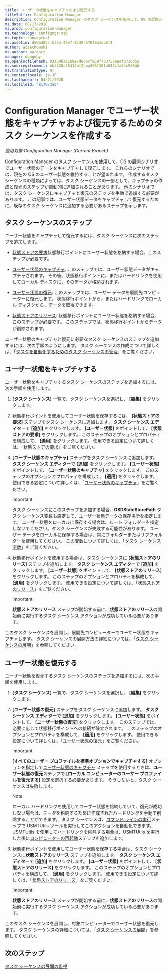```yaml
---
title: ユーザーの状態をキャプチャおよび復元する
titleSuffix: Configuration Manager
description: Configuration Manager のタスク シーケンスを使用して、OS の展開シナリオでユーザー状態のデータをキャプチャして復元します。
ms.date: 08/17/2018
ms.prod: configuration-manager
ms.technology: configmgr-osd
ms.topic: conceptual
ms.assetid: d566d85c-bf7a-40e7-8239-57640a1db5f4
author: aczechowski
ms.author: aaroncz
manager: dougeby
ms.openlocfilehash: 93a39ba21b9e7d6cacfe59f763756aeef3736d52
ms.sourcegitcommit: bbf820c35414bf2cba356f30fe047c1a34c5384d
ms.translationtype: HT
ms.contentlocale: ja-JP
ms.lasthandoff: 04/21/2020
ms.locfileid: "81707350"
---
```

# <a name="create-a-task-sequence-to-capture-and-restore-user-state-in-configuration-manager"></a>Configuration Manager でユーザー状態をキャプチャおよび復元するためのタスク シーケンスを作成する

 *適用対象:Configuration Manager (Current Branch)*

 Configuration Manager のタスク シーケンスを使用して、OS の展開シナリオでユーザー状態のデータをキャプチャして復元します。 これらのシナリオでは、現在の OS のユーザー状態を維持することが望まれます。 作成するタスク シーケンスの種類によっては、タスク シーケンスの一部として、キャプチャの作成と復元のステップが自動的に追加されることがあります。 他のシナリオでは、タスク シーケンスにキャプチャと復元のステップを手動で追加する必要があります。 この記事では、ユーザー状態データをキャプチャして復元するために、既存のタスク シーケンスに追加する必要があるステップを示します。  



## <a name="task-sequence-steps"></a>タスク シーケンスのステップ  

ユーザー状態をキャプチャして復元するには、タスク シーケンスに次のステップを追加します。  

- [状態ストアの要求](../understand/task-sequence-steps.md#BKMK_RequestStateStore)状態移行ポイントにユーザー状態を格納する場合、このステップが必要です。  

- [ユーザー状態のキャプチャ](../understand/task-sequence-steps.md#BKMK_CaptureUserState): このステップでは、ユーザー状態データがキャプチャされます。 その後、状態移行ポイントに、またはハードリンクを使用してローカル ディスクに、そのデータが格納されます。  

- [ユーザー状態の復元](../understand/task-sequence-steps.md#BKMK_RestoreUserState): このステップでは、ユーザー データを展開先コンピューターに復元します。 状態移行ポイントから、またはハードリンクでローカル ディスクから、データを取得できます。  

- [状態ストアのリリース](../understand/task-sequence-steps.md#BKMK_ReleaseStateStore): 状態移行ポイントにユーザー状態を格納する場合、このステップが必要です。 このステップでは、状態移行ポイントからデータが削除されます。  


 ユーザー状態のキャプチャと復元に必要なタスク シーケンスのステップを追加するには、次の手順のようにします。 タスク シーケンスの作成について詳しくは、「[タスクを自動化するためのタスク シーケンスの管理](manage-task-sequences-to-automate-tasks.md)」をご覧ください。  



## <a name="capture-the-user-state"></a>ユーザー状態をキャプチャする  

 ユーザー状態をキャプチャするタスク シーケンスのステップを追加するには、次の手順を使用します。

1.  **[タスク シーケンス]** 一覧で、タスク シーケンスを選択し、 **[編集]** をクリックします。  

2.  状態移行ポイントを使用してユーザー状態を保存するには、 **[状態ストアの要求]** ステップをタスク シーケンスに追加します。 **タスク シーケンス エディター**で **[追加]** をクリックします。 **[ユーザー状態]** をポイントして、 **[状態ストアの要求]** をクリックします。 このステップのオプションとプロパティを構成して、 **[適用]** をクリックします。 使用できる設定について詳しくは、「[状態ストアの要求](../understand/task-sequence-steps.md#BKMK_RequestStateStore)」をご覧ください。  

3.  **[ユーザー状態のキャプチャ]** ステップをタスク シーケンスに追加します。 **タスク シーケンス エディター**で **[追加]** をクリックします。 **[ユーザー状態]** をポイントして、 **[ユーザー状態のキャプチャ]** をクリックします。 このステップのオプションとプロパティを構成して、 **[適用]** をクリックします。 使用できる設定について詳しくは、「[ユーザー状態のキャプチャ](../understand/task-sequence-steps.md#BKMK_CaptureUserState)」をご覧ください。  

    > [!IMPORTANT]  
    >  タスク シーケンスにこのステップを追加する場合、**OSDStateStorePath** タスク シーケンス変数も設定して、ユーザー状態データの保存場所を指定します。 ユーザー状態をローカルに保存する場合は、ルート フォルダーを指定しないでください。タスク シーケンスが失敗する可能性があります。 ユーザー データをローカルに保存する場合は、常にフォルダーまたはサブフォルダーを使用してください。 この変数について詳しくは、「[タスク シーケンス変数](../understand/task-sequence-variables.md#OSDStateStorePath)」をご覧ください。  

4.  状態移行ポイントを使用する場合は、タスク シーケンスに **[状態ストアのリリース]** ステップを追加します。 **タスク シーケンス エディター**で **[追加]** をクリックします。 **[ユーザー状態]** をポイントして、 **[状態ストアのリリース]** をクリックします。 このステップのオプションとプロパティを構成して、 **[適用]** をクリックします。 使用できる設定について詳しくは、「[状態ストアのリリース](../understand/task-sequence-steps.md#BKMK_ReleaseStateStore)」をご覧ください。  

    > [!IMPORTANT]  
    >  **状態ストアのリリース** ステップが開始する前に、**状態ストアのリリース**の開始前に実行するタスク シーケンス アクションが成功している必要があります。  


 このタスク シーケンスを展開し、展開先コンピューターでユーザー状態をキャプチャします。 タスク シーケンスの展開方法の詳細については、「[タスク シーケンスの展開](deploy-a-task-sequence.md)」を参照してください。  



## <a name="restore-the-user-state"></a>ユーザー状態を復元する  

 ユーザー状態を復元するタスク シーケンスのステップを追加するには、次の手順を使用します。

1. **[タスク シーケンス]** 一覧で、タスク シーケンスを選択し、 **[編集]** をクリックします。  

2. **[ユーザー状態の復元]** ステップをタスク シーケンスに追加します。 **タスク シーケンス エディター**で **[追加]** をクリックします。 **[ユーザー状態]** をポイントして、 **[ユーザー状態の復元]** をクリックします。 このステップでは、必要に応じて状態移行ポイントへの接続が確立されます。 このステップのオプションとプロパティを構成して、 **[適用]** をクリックします。 使用できる設定について詳しくは、「[ユーザー状態の復元](../understand/task-sequence-steps.md#BKMK_RestoreUserState)」をご覧ください。  

   > [!Important]  
   >  **[すべてのユーザー プロファイルを標準オプションでキャプチャする]** オプションを指定して[ユーザー状態のキャプチャ](../understand/task-sequence-steps.md#BKMK_CaptureUserState) ステップを使用するときは、**ユーザー状態の復元**ステップで **[ローカル コンピューターのユーザー プロファイルを復元する]** 設定を選択する必要があります。 そうしないと、タスク シーケンスは失敗します。  

   > [!Note]  
   > ローカル ハードリンクを使用してユーザー状態を格納していて、復元が成功しない場合は、データを格納するために作成されたハードリンクを手動で削除することができます。 タスク シーケンスは、[コマンド ラインの実行](../understand/task-sequence-steps.md#BKMK_RunCommandLine)ステップで USMTUtils ツールを実行してこのアクションを自動化できます。 USMTUtils を使用してハードリンクを削除する場合は、USMTUtils を実行した後に[コンピューターの再起動](../understand/task-sequence-steps.md#BKMK_RestartComputer)ステップを追加します。  

3. 状態移行ポイントを使用してユーザー状態を保存する場合は、タスク シーケンスに**状態ストアのリリース** ステップを追加します。 **タスク シーケンス エディター**で **[追加]** をクリックします。 **[ユーザー状態]** をポイントして、 **[状態ストアのリリース]** をクリックします。 このステップのオプションとプロパティを構成して、 **[適用]** をクリックします。 使用できる設定について詳しくは、「[状態ストアのリリース](../understand/task-sequence-steps.md#BKMK_ReleaseStateStore)」をご覧ください。  

   > [!IMPORTANT]  
   >  **状態ストアのリリース** ステップが開始する前に、**状態ストアのリリース**の開始前に実行するタスク シーケンス アクションが成功している必要があります。  


 このタスク シーケンスを展開し、対象コンピューターでユーザー状態を復元します。 タスク シーケンスの詳細については、「[タスク シーケンスの展開](deploy-a-task-sequence.md)」を参照してください。  



## <a name="next-steps"></a>次のステップ

[タスク シーケンスの展開の監視](monitor-operating-system-deployments.md#BKMK_TSDeployStatus)
